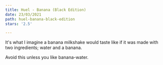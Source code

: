 ```yaml
---
title: Huel - Banana (Black Edition)
date: 23/03/2021
path: huel-banana-black-edition
stars: '2.5'

---
```

It's what I imagine a banana milkshake would taste like if it was made with two ingredients; water and a banana.

Avoid this unless you like banana-water.